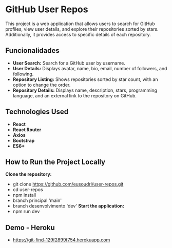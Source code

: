 # GitHub User Repos

This project is a web application that allows users to search for GitHub profiles, view user details, and explore their repositories sorted by stars. Additionally, it provides access to specific details of each repository.

## Funcionalidades

- **User Search:** Search for a GitHub user by username.
- **User Details:** Displays avatar, name, bio, email, number of followers, and following.
- **Repository Listing:** Shows repositories sorted by star count, with an option to change the order.
- **Repository Details:** Displays name, description, stars, programming language, and an external link to the repository on GitHub.

## Technologies Used

- **React**
- **React Router**
- **Axios**
- **Bootstrap**
- **ES6+**

## How to Run the Project Locally

**Clone the repository:**
   - git clone https://github.com/eusoudri/user-repos.git
   - cd user-repos
   - npm install
   - branch principal 'main'
   - branch desenvolvimento 'dev'
**Start the application:**
   - npm run dev

## Demo - Heroku
- https://git-find-129f2899f754.herokuapp.com
